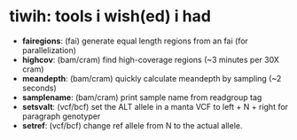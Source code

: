 # tiwih: tools i wish(ed) i had

+ **fairegions**: (fai) generate equal length regions from an fai (for parallelization)
+ **highcov**: (bam/cram) find high-coverage regions (~3 minutes per 30X cram)
+ **meandepth**: (bam/cram) quickly calculate meandepth by sampling (~2 seconds)
+ **samplename**: (bam/cram) print sample name from readgroup tag
+ **setsvalt**: (vcf/bcf) set the ALT allele in a manta VCF to left + N + right for paragraph genotyper
+ **setref**: (vcf/bcf) change ref allele from N to the actual allele.
